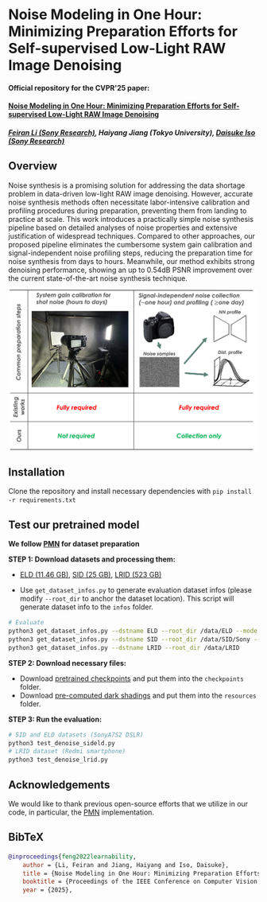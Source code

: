 # Noise Modeling in One Hour: Minimizing Preparation Efforts for Self-supervised Low-Light RAW Image Denoising

#### Official repository for the CVPR'25 paper: 
#### [Noise Modeling in One Hour: Minimizing Preparation Efforts for Self-supervised Low-Light RAW Image Denoising]()
##### [Feiran Li (Sony Research)](https://sites.google.com/view/feiranlihomepage/home), Haiyang Jiang (Tokyo University), [Daisuke Iso (Sony Research)](https://ai.sony/people/Daisuke-Iso/)

## Overview
Noise synthesis is a promising solution for addressing the data shortage problem in data-driven low-light RAW image denoising. However, accurate noise synthesis methods often necessitate labor-intensive calibration and profiling procedures during preparation, preventing them from landing to practice at scale. This work introduces a practically simple noise synthesis pipeline based on detailed analyses of noise properties and extensive justification of widespread techniques. Compared to other approaches, our proposed pipeline eliminates the cumbersome system gain calibration and signal-independent noise profiling steps, reducing the preparation time for noise synthesis from days to hours. Meanwhile, our method exhibits strong denoising performance, showing an up to $0.54\mathrm{dB}$ PSNR improvement over the current state-of-the-art noise synthesis technique.

<!-- ![Teaser](images/teaser.png) -->

<p align="center">
  <img src="images/teaser.png" width="500" />
</p>

## Installation
Clone the repository and install necessary dependencies with `pip install -r requirements.txt`


## Test our pretrained model
**We follow [PMN](https://github.com/megvii-research/PMN/tree/TPAMI) for dataset preparation**

**STEP 1: Download datasets and processing them:**

* [ELD (11.46 GB)](https://drive.google.com/file/d/13Ge6-FY9RMPrvGiPvw7O4KS3LNfUXqEX/view?usp=sharing), [SID (25 GB)](https://storage.googleapis.com/isl-datasets/SID/Sony.zip), [LRID (523 GB)](https://pan.baidu.com/s/1fXlb-Q_ofHOtVOufe5cwDg?pwd=vmcl)

* Use `get_dataset_infos.py` to generate evaluation dataset infos (please modify `--root_dir` to anchor the dataset location). This script will generate dataset info to the `infos` folder.
```bash 
# Evaluate
python3 get_dataset_infos.py --dstname ELD --root_dir /data/ELD --mode SonyA7S2
python3 get_dataset_infos.py --dstname SID --root_dir /data/SID/Sony --mode evaltest
python3 get_dataset_infos.py --dstname LRID --root_dir /data/LRID
```

**STEP 2: Download necessary files:**
* Download [pretrained checkpoints](https://drive.google.com/drive/folders/1KyR9f6SIciXWv29owm0xYPCOnaMd9YWh?usp=sharing) and put them into the `checkpoints` folder.
* Download [pre-computed dark shadings](https://drive.google.com/drive/folders/18YUiNsSH-YR9L5KJZGP23-DsOvJC0JWz?usp=sharing) and put them into the `resources` folder.


**STEP 3: Run the evaluation:**
```bash 
# SID and ELD datasets (SonyA7S2 DSLR)
python3 test_denoise_sideld.py
# LRID dataset (Redmi smartphone)
python3 test_denoise_lrid.py 
```


## Acknowledgements
We would like to thank previous open-source efforts that we utilize in our code, in particular, the [PMN](https://github.com/megvii-research/PMN/tree/TPAMI) implementation.



## BibTeX
```bibtex
@inproceedings{feng2022learnability,
    author = {Li, Feiran and Jiang, Haiyang and Iso, Daisuke},
    title = {Noise Modeling in One Hour: Minimizing Preparation Efforts for Self-supervised Low-Light RAW Image Denoising},
    booktitle = {Proceedings of the IEEE Conference on Computer Vision and Pattern Recognition},
    year = {2025},
```
